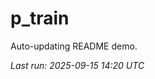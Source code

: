 # p_train

Auto-updating README demo.

<!--START_SECTION:status-->
_Last run: 2025-09-15 14:20 UTC_
<!--END_SECTION:status-->
























































































































































































































































































































































































































































































































































































































